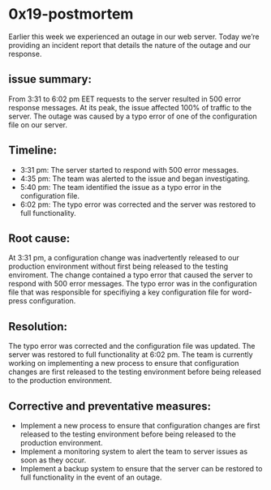 # 0x19-postmortem

Earlier this week we experienced an outage in our web server. Today we’re providing an incident report that details the nature of the outage and our response.

## issue summary:
From 3:31 to 6:02 pm EET requests to the server resulted in 500 error response messages. At its peak, the issue affected 100% of traffic to the server. The outage was caused by a typo error of one of the configuration file on our server.

## Timeline:
- 3:31 pm: The server started to respond with 500 error messages.
- 4:35 pm: The team was alerted to the issue and began investigating.
- 5:40 pm: The team identified the issue as a typo error in the configuration file.
- 6:02 pm: The typo error was corrected and the server was restored to full functionality.

## Root cause:
At 3:31 pm, a configuration change was inadvertently released to our production environment without first being released to the testing enviroment. The change contained a typo error that caused the server to respond with 500 error messages. The typo error was in the configuration file that was responsible for specifiying a key configuration file for word-press configuration.

## Resolution:
The typo error was corrected and the configuration file was updated. The server was restored to full functionality at 6:02 pm. The team is currently working on implementing a new process to ensure that configuration changes are first released to the testing environment before being released to the production environment.

## Corrective and preventative measures:
- Implement a new process to ensure that configuration changes are first released to the testing environment before being released to the production environment.
- Implement a monitoring system to alert the team to server issues as soon as they occur.
- Implement a backup system to ensure that the server can be restored to full functionality in the event of an outage.

